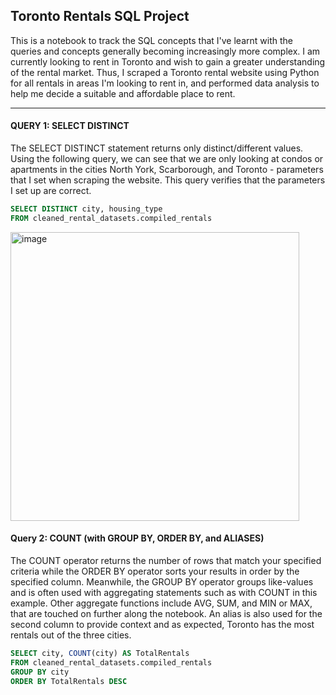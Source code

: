 ## Toronto Rentals SQL Project

This is a notebook to track the SQL concepts that I've learnt with the queries and concepts generally becoming increasingly more complex. I am currently looking to rent in Toronto and wish to gain a greater understanding of the rental market. Thus, I scraped a Toronto rental website using Python for all rentals in areas I'm looking to rent in, and performed data analysis to help me decide a suitable and affordable place to rent.

---

#### QUERY 1: SELECT DISTINCT
The SELECT DISTINCT statement returns only distinct/different values. Using the following query, we can see that we are only looking at condos or apartments in the cities North York, Scarborough, and Toronto - parameters that I set when scraping the website. This query verifies that the parameters I set up are correct.

```sql
SELECT DISTINCT city, housing_type
FROM cleaned_rental_datasets.compiled_rentals
```
<img width="462" alt="image" src="https://github.com/jonn1723/jonn1723.github.io/assets/127183309/07a8a01a-3a87-4596-a8a2-6535c9fa841b">

#### Query 2: COUNT (with GROUP BY, ORDER BY, and ALIASES)
The COUNT operator returns the number of rows that match your specified criteria while the ORDER BY operator sorts your results in order by the specified column. Meanwhile, the GROUP BY operator groups like-values and is often used with aggregating statements such as with COUNT in this example. Other aggregate functions include AVG, SUM, and MIN or MAX, that are touched on further along the notebook. An alias is also used for the second column to provide context and as expected, Toronto has the most rentals out of the three cities.

```sql
SELECT city, COUNT(city) AS TotalRentals
FROM cleaned_rental_datasets.compiled_rentals
GROUP BY city
ORDER BY TotalRentals DESC
```

